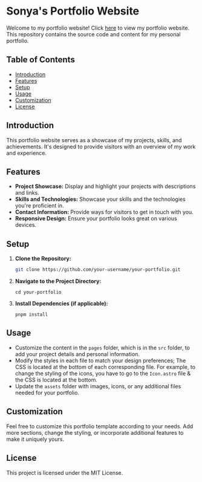 # Sonya's Portfolio Website

Welcome to my portfolio website! Click [here](https://sonya-personal-website.vercel.app/) to view my portfolio website. This repository contains the source code and content for my personal portfolio.


## Table of Contents

- [Introduction](#introduction)
- [Features](#features)
- [Setup](#setup)
- [Usage](#usage)
- [Customization](#customization)
- [License](#license)

## Introduction

This portfolio website serves as a showcase of my projects, skills, and achievements. It's designed to provide visitors with an overview of my work and experience.

## Features

- **Project Showcase:** Display and highlight your projects with descriptions and links.
- **Skills and Technologies:** Showcase your skills and the technologies you're proficient in.
- **Contact Information:** Provide ways for visitors to get in touch with you.
- **Responsive Design:** Ensure your portfolio looks great on various devices.

## Setup

1. **Clone the Repository:**
   ```bash
   git clone https://github.com/your-username/your-portfolio.git
   ```
2. **Navigate to the Project Directory:**
    ```
   cd your-portfolio
    ```
3. **Install Dependencies (if applicable):**
    ```
    pnpm install
    ```

## Usage

- Customize the content in the `pages` folder, which is in the `src` folder, to add your project details and personal information.
- Modify the styles in each file to match your design preferences; The CSS is located at the bottom of each corresponding file. For example, to change the styling of the icons, you have to go to the `Icon.astro` file & the CSS is located at the bottom.
- Update the `assets` folder with images, icons, or any additional files needed for your portfolio.

## Customization

Feel free to customize this portfolio template according to your needs. Add more sections, change the styling, or incorporate additional features to make it uniquely yours.

## License

This project is licensed under the MIT License.